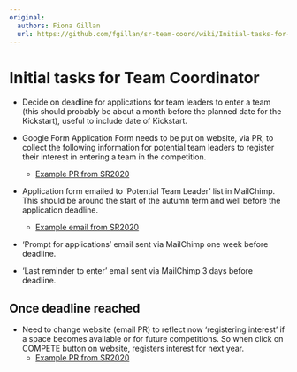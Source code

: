 ```yaml
---
original:
  authors: Fiona Gillan
  url: https://github.com/fgillan/sr-team-coord/wiki/Initial-tasks-for-Team-Coordinator
---
```


# Initial tasks for Team Coordinator

* Decide on deadline for applications for team leaders to enter a team (this should probably be about a month before the planned date for the Kickstart), useful to include date of Kickstart.

* Google Form Application Form needs to be put on website, via PR, to collect the following information for potential team leaders to register their interest in entering a team in the competition.
    * [Example PR from SR2020](https://github.com/srobo/website/pull/160)

* Application form emailed to ‘Potential Team Leader’ list in MailChimp. This should be around the start of the autumn term and well before the application deadline.
    * [Example email from SR2020](https://github.com/srobo/team-emails/blob/master/SR2020/2019-08-31-announce-SR2020.md)
* ‘Prompt for applications’ email sent via MailChimp one week before deadline.
* ‘Last reminder to enter’ email sent via MailChimp 3 days before deadline.

## Once deadline reached

* Need to change website (email PR) to reflect now ‘registering interest’ if a space becomes available or for future competitions. So when click on COMPETE button on website, registers interest for next year.
    * [Example PR from SR2020](https://github.com/srobo/website/pull/189)

